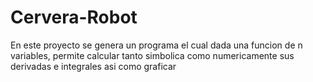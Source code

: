 # Cervera-Robot
En este proyecto se genera un programa el cual dada una funcion de n variables, permite calcular tanto simbolica como numericamente sus derivadas e integrales asi como graficar
